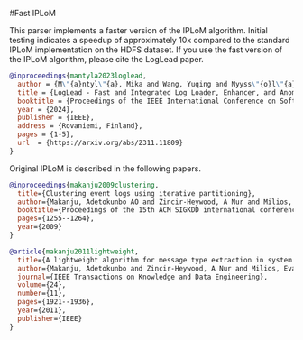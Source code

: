 #Fast IPLoM

This parser implements a faster version of the IPLoM algorithm. Initial testing indicates a speedup of approximately 10x compared to the standard IPLoM implementation on the HDFS dataset. If you use the fast version of the IPLoM algorithm, please cite the LogLead paper.

```bibtex
@inproceedings{mantyla2023loglead,
  author = {M\"{a}ntyl\"{a}, Mika and Wang, Yuqing and Nyyss\"{o}l\"{a}, Jesse},
  title = {LogLead - Fast and Integrated Log Loader, Enhancer, and Anomaly Detector},
  booktitle = {Proceedings of the IEEE International Conference on Software Analysis, Evolution and Reengineering (SANER)},
  year = {2024},
  publisher = {IEEE},
  address = {Rovaniemi, Finland},
  pages = {1-5},
  url  = {https://arxiv.org/abs/2311.11809}
}
```

Original IPLoM is described in the following papers. 

```bibtex
@inproceedings{makanju2009clustering,
  title={Clustering event logs using iterative partitioning},
  author={Makanju, Adetokunbo AO and Zincir-Heywood, A Nur and Milios, Evangelos E},
  booktitle={Proceedings of the 15th ACM SIGKDD international conference on Knowledge discovery and data mining},
  pages={1255--1264},
  year={2009}
}

@article{makanju2011lightweight,
  title={A lightweight algorithm for message type extraction in system application logs},
  author={Makanju, Adetokunbo and Zincir-Heywood, A Nur and Milios, Evangelos E},
  journal={IEEE Transactions on Knowledge and Data Engineering},
  volume={24},
  number={11},
  pages={1921--1936},
  year={2011},
  publisher={IEEE}
}
```